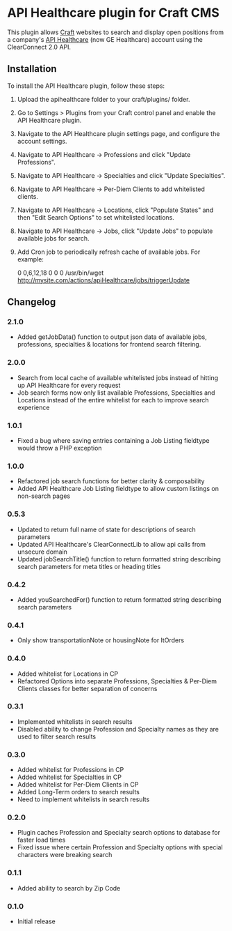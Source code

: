 # API Healthcare plugin for Craft CMS

This plugin allows [Craft](http://craftcms.com) websites to search and display open positions from a company's [API Healthcare](http://www.apihealthcare.com/) (now GE Healthcare) account using the ClearConnect 2.0 API.


## Installation

To install the API Healthcare plugin, follow these steps:

1.  Upload the apihealthcare folder to your craft/plugins/ folder.
2.  Go to Settings > Plugins from your Craft control panel and enable the API Healthcare plugin.
3.  Navigate to the API Healthcare plugin settings page, and configure the account settings.
4.  Navigate to API Healthcare -> Professions and click "Update Professions".
5.  Navigate to API Healthcare -> Specialties and click "Update Specialties".
6.  Navigate to API Healthcare -> Per-Diem Clients to add whitelisted clients.
7.  Navigate to API Healthcare -> Locations, click "Populate States" and then "Edit Search Options" to set whitelisted locations.
8.  Navigate to API Healthcare -> Jobs, click "Update Jobs" to populate available jobs for search.
9.  Add Cron job to periodically refresh cache of available jobs. For example:

    0 0,6,12,18 0 0 0 /usr/bin/wget http://mysite.com/actions/apiHealthcare/jobs/triggerUpdate

## Changelog

### 2.1.0

* Added getJobData() function to output json data of available jobs, professions, specialties & locations for frontend search filtering.

### 2.0.0

* Search from local cache of available whitelisted jobs instead of hitting up API Healthcare for every request
* Job search forms now only list available Professions, Specialties and Locations instead of the entire whitelist for each to improve search experience

### 1.0.1

* Fixed a bug where saving entries containing a Job Listing fieldtype would throw a PHP exception

### 1.0.0

* Refactored job search functions for better clarity & composability
* Added API Healthcare Job Listing fieldtype to allow custom listings on non-search pages

### 0.5.3

* Updated to return full name of state for descriptions of search parameters
* Updated API Healthcare's ClearConnectLib to allow api calls from unsecure domain
* Updated jobSearchTitle() function to return formatted string describing search parameters for meta titles or heading titles

### 0.4.2

* Added youSearchedFor() function to return formatted string describing search parameters

### 0.4.1

* Only show transportationNote or housingNote for ltOrders

### 0.4.0

* Added whitelist for Locations in CP
* Refactored Options into separate Professions, Specialties & Per-Diem Clients classes for better separation of concerns

### 0.3.1

* Implemented whitelists in search results
* Disabled ability to change Profession and Specialty names as they are used to filter search results

### 0.3.0

* Added whitelist for Professions in CP
* Added whitelist for Specialties in CP
* Added whitelist for Per-Diem Clients in CP
* Added Long-Term orders to search results
* Need to implement whitelists in search results

### 0.2.0

* Plugin caches Profession and Specialty search options to database for faster load times
* Fixed issue where certain Profession and Specialty options with special characters were breaking search

### 0.1.1

* Added ability to search by Zip Code

### 0.1.0

* Initial release

